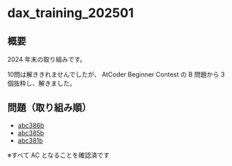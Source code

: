 # dax_training_202501
## 概要

2024 年末の取り組みです。

10問は解ききれませんでしたが、
AtCoder Beginner Contest の B 問題から 3 個抜粋し、解きました。

## 問題（取り組み順）

- [abc386b](./abc386b/)
- [abc385b](./abc385b/)
- [abc381b](./abc381b/)

※すべて AC となることを確認済です
